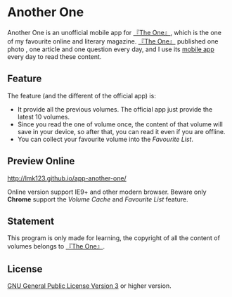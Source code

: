 # Another One
Another One is an unofficial mobile app for [『The One』](http://wufazhuce.com/one/), which is the one of my favourite online and literary magazine. [『The One』](http://wufazhuce.com/one/) published one photo , one article and one question every day, and I use its [mobile app](http://shouji.baidu.com/software/item?docid=7662760) every day to read these content.

## Feature

The feature (and the different of the official app) is:

 + It provide all the previous volumes. The official app just provide the latest 10 volumes.
 + Since you read the one of volume once, the content of that volume will save in your device, so after that, you can read it even if you are offline.
 + You can collect your favourite volume into the _Favourite List_.

## Preview Online

http://lmk123.github.io/app-another-one/

Online version support IE9+ and other modern browser. Beware only **Chrome** support the _Volume Cache_ and _Favourite List_ feature.
 
## Statement
 This program is only made for learning, the copyright of all the content of volumes belongs to [『The One』](http://www.wufazhuce.com/one/).
 
## License
 [GNU General Public License Version 3](https://www.gnu.org/licenses/gpl.html) or higher version.
